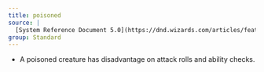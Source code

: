 ```yaml
---
title: poisoned
source: |
  [System Reference Document 5.0](https://dnd.wizards.com/articles/features/systems-reference-document-srd)
group: Standard
---
```


* A poisoned creature has disadvantage on attack rolls and ability checks.
